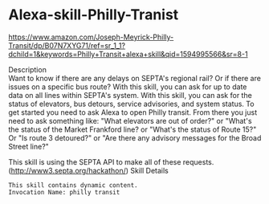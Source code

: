 # Alexa-skill-Philly-Tranist

https://www.amazon.com/Joseph-Meyrick-Philly-Transit/dp/B07N7XYG71/ref=sr_1_1?dchild=1&keywords=Philly+Transit+alexa+skill&qid=1594995566&sr=8-1 

Description <br>
Want to know if there are any delays on SEPTA's regional rail? Or if there are issues on a specific bus route? With this skill, you can ask for up to date data on all lines within SEPTA's system. With this skill, you can ask for the status of elevators, bus detours, service advisories, and system status. To get started you need to ask Alexa to open Philly transit. From there you just need to ask something like: "What elevators are out of order?" or "What's the status of the Market Frankford line? or "What's the status of Route 15?" Or "Is route 3 detoured?" or "Are there any advisory messages for the Broad Street line?"

This skill is using the SEPTA API to make all of these requests. (http://www3.septa.org/hackathon/)
Skill Details

    This skill contains dynamic content.
    Invocation Name: philly transit

